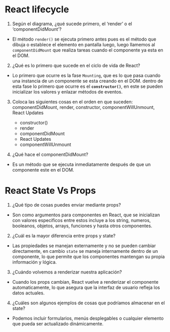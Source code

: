 # React lifecycle

1. Según el diagrama, ¿qué sucede primero, el ‘render’ o el ‘componentDidMount’?
- El método `render()` se ejecuta primero antes pues es el método que dibuja o establece el elemento en pantalla luego, luego llamemos al `componentDidMount` que realiza tareas cuando el componente ya esta en el DOM.

2. ¿Qué es lo primero que sucede en el ciclo de vida de React?
- Lo primero que ocurre es la fase `Mounting`, que es lo que pasa cuando una instancia de un componente se esta creando en el DOM.
dentro de esta fase lo primero que ocurre es el **`constructor()`**, en este se pueden inicializar los valores y enlazar métodos de eventos.

3. Coloca las siguientes cosas en el orden en que suceden: componentDidMount, render, constructor, componentWillUnmount, React Updates
    - constructor()
    - render
    - componentDidMount
    - React Updates
    - componentWillUnmount
 
4. ¿Qué hace el componentDidMount?
- Es un método que se ejecuta inmediatamente después de que un componente este en el DOM.

# React State Vs Props

1. ¿Qué tipo de cosas puedes enviar mediante props?
- Son como argumentos para componentes en React, que se inicializan con valores especificos entre estos incluye a los string, numeros, booleanos, objetos, arrays, funciones y hasta otros componentes.

2. ¿Cuál es la mayor diferencia entre props y state?
- Las propiedades se manejan externamente y no se pueden cambiar directamente, en cambio `state` se maneja internamente dentro de un componente, lo que permite que los componentes mantengan su propia información y lógica. 

3. ¿Cuándo volvemos a renderizar nuestra aplicación?
- Cuando los props cambian, React vuelve a renderizar el componente automaticamente, lo que asegura que la interfaz de usuario refleja los datos actuales.

4. ¿Cuáles son algunos ejemplos de cosas que podríamos almacenar en el state?
- Podemos incluir formularios, menús desplegables o cualquier elemento que pueda ser actualizado dinámicamente.